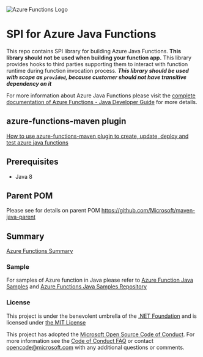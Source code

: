 ![Azure Functions Logo](https://raw.githubusercontent.com/Azure/azure-functions-cli/master/src/Azure.Functions.Cli/npm/assets/azure-functions-logo-color-raster.png)

# SPI for Azure Java Functions
This repo contains SPI library for building Azure Java Functions. **This library should not be used when building your function app.** 
This library provides hooks to third parties supporting them to interact with function runtime during function invocation process. 
**_This library should be used with scope as `provided`, because customer should not have transitive dependency on it_**

For more information about Azure Java Functions please visit the [complete documentation of Azure Functions - Java Developer Guide](https://docs.microsoft.com/en-us/azure/azure-functions/functions-reference-java) for more details.

## azure-functions-maven plugin
[How to use azure-functions-maven plugin to create, update, deploy and test azure java functions](https://docs.microsoft.com/en-us/java/api/overview/azure/maven/azure-functions-maven-plugin/readme?view=azure-java-stable)

## Prerequisites

* Java 8

## Parent POM

Please see for details on parent POM https://github.com/Microsoft/maven-java-parent

## Summary

[Azure Functions Summary](https://github.com/Azure/azure-functions-java-library#summary)

### Sample

For samples of Azure function in Java please refer to [Azure Function Java Samples](https://github.com/Azure/azure-functions-java-library#sample)
and [Azure Functions Java Samples Repository](https://github.com/Azure-Samples/azure-functions-samples-java)

### License

This project is under the benevolent umbrella of the [.NET Foundation](http://www.dotnetfoundation.org/) and is licensed under [the MIT License](LICENSE.txt)

This project has adopted the [Microsoft Open Source Code of Conduct](https://opensource.microsoft.com/codeofconduct/). For more information see the [Code of Conduct FAQ](https://opensource.microsoft.com/codeofconduct/faq/) or contact [opencode@microsoft.com](mailto:opencode@microsoft.com) with any additional questions or comments.
